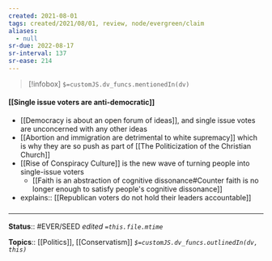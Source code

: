 ```yaml
---
created: 2021-08-01
tags: created/2021/08/01, review, node/evergreen/claim
aliases:
  - null
sr-due: 2022-08-17
sr-interval: 137
sr-ease: 214
---
```

> [!infobox]
`$=customJS.dv_funcs.mentionedIn(dv)`

#### [[Single issue voters are anti-democratic]] 

- [[Democracy is about an open forum of ideas]], and single issue votes are unconcerned with any other ideas 
- [[Abortion and immigration are detrimental to white supremacy]] which is why they are so push as part of [[The Politicization of the Christian Church]]
- [[Rise of Conspiracy Culture]] is the new wave of turning people into single-issue voters 
	- [[Faith is an abstraction of cognitive dissonance#Counter faith is no longer enough to satisfy people's cognitive dissonance]]
- explains:: [[Republican voters do not hold their leaders accountable]]

### <hr class="footnote"/>

**Status**:: #EVER/SEED 
*edited `=this.file.mtime`*

**Topics**:: [[Politics]], [[Conservatism]]
*`$=customJS.dv_funcs.outlinedIn(dv, this)`*
